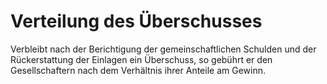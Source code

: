 # Verteilung des Überschusses

Verbleibt nach der Berichtigung der gemeinschaftlichen Schulden und der Rückerstattung der Einlagen ein Überschuss, so gebührt er den Gesellschaftern nach dem Verhältnis ihrer Anteile am Gewinn.